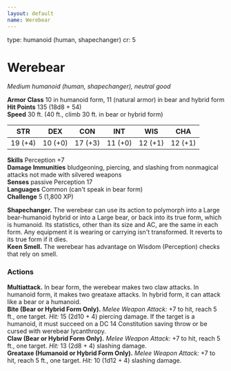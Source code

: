 ```yaml
---
layout: default
name: Werebear
---
```

type: humanoid (human, shapechanger)
cr: 5

# Werebear 
_Medium humanoid (human, shapechanger), neutral good_

**Armor Class** 10 in humanoid form, 11 (natural armor) in bear and hybrid form    
**Hit Points** 135 (18d8 + 54)    
**Speed** 30 ft. (40 ft., climb 30 ft. in bear or hybrid form) 

| STR     | DEX     | CON     | INT     | WIS     | CHA     |
|---------|---------|---------|---------|---------|---------|
| 19 (+4) | 10 (+0) | 17 (+3) | 11 (+0) | 12 (+1) | 12 (+1) |

**Skills** Perception +7    
**Damage Immunities** bludgeoning, piercing, and slashing from nonmagical attacks not made with silvered weapons    
**Senses** passive Perception 17    
**Languages** Common (can't speak in bear form)    
**Challenge** 5 (1,800 XP) 

**Shapechanger.** The werebear can use its action to polymorph into a Large bear-humanoid hybrid or into a Large bear, or back into its true form, which is humanoid. Its statistics, other than its size and AC, are the same in each form. Any equipment it is wearing or carrying isn't transformed. It reverts to its true form if it dies.    
**Keen Smell.** The werebear has advantage on Wisdom (Perception) checks that rely on smell. 

### Actions 
**Multiattack.** In bear form, the werebear makes two claw attacks. In humanoid form, it makes two greataxe attacks. In hybrid form, it can attack like a bear or a humanoid.    
**Bite (Bear or Hybrid Form Only).** _Melee Weapon Attack:_ +7 to hit, reach 5 ft., one target. _Hit:_ 15 (2d10 + 4) piercing damage. If the target is a humanoid, it must succeed on a DC 14 Constitution saving throw or be cursed with werebear lycanthropy.    
**Claw (Bear or Hybrid Form Only).** _Melee Weapon Attack:_ +7 to hit, reach 5 ft., one target. _Hit:_ 13 (2d8 + 4) slashing damage.    
**Greataxe (Humanoid or Hybrid Form Only).** _Melee Weapon Attack:_ +7 to hit, reach 5 ft., one target. _Hit:_ 10 (1d12 + 4) slashing damage.
